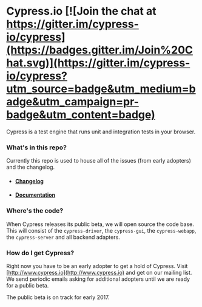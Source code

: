 # Cypress.io [![Join the chat at https://gitter.im/cypress-io/cypress](https://badges.gitter.im/Join%20Chat.svg)](https://gitter.im/cypress-io/cypress?utm_source=badge&utm_medium=badge&utm_campaign=pr-badge&utm_content=badge)

Cypress is a test engine that runs unit and integration tests in your browser.

### What's in this repo?

Currently this repo is used to house all of the issues (from early adopters) and the changelog.

- #### [Changelog](../../wiki/changelog)

- #### [Documentation](https://docs.cypress.io/)

### Where's the code?

When Cypress releases its public beta, we will open source the code base. This will consist of the `cypress-driver`, the `cypress-gui`, the `cypress-webapp`, the `cypress-server` and all backend adapters.

### How do I get Cypress?

Right now you have to be an early adopter to get a hold of Cypress. Visit [http://www.cypress.io](http://www.cypress.io) and get on our mailing list. We send periodic emails asking for additional adopters until we are ready for a public beta.

The public beta is on track for early 2017.
